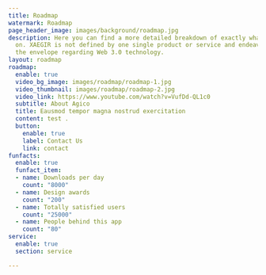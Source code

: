```yaml
---
title: Roadmap
watermark: Roadmap
page_header_image: images/background/roadmap.jpg
description: Here you can find a more detailed breakdown of exactly what we're working
  on. XAEGIR is not defined by one single product or service and endeavours to push
  the envelope regarding Web 3.0 technology.
layout: roadmap
roadmap:
  enable: true
  video_bg_image: images/roadmap/roadmap-1.jpg
  video_thumbnail: images/roadmap/roadmap-2.jpg
  video_link: https://www.youtube.com/watch?v=VufDd-QL1c0
  subtitle: About Agico
  title: Eausmod tempor magna nostrud exercitation
  content: test .
  button:
    enable: true
    label: Contact Us
    link: contact
funfacts:
  enable: true
  funfact_item:
  - name: Downloads per day
    count: "8000"
  - name: Design awards
    count: "200"
  - name: Totally satisfied users
    count: "25000"
  - name: People behind this app
    count: "80"
service:
  enable: true
  section: service

---
```

